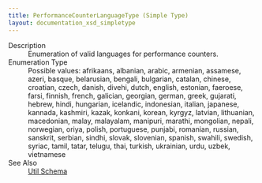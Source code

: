 ```yaml
---
title: PerformanceCounterLanguageType (Simple Type)
layout: documentation_xsd_simpletype
---
```

<dl>
  <dt>Description</dt>
  <dd>Enumeration of valid languages for performance counters.</dd>
  <dt>Enumeration Type</dt>
  <dd>Possible values: afrikaans, albanian, arabic, armenian, assamese, azeri, basque, belarusian, bengali, bulgarian, catalan, chinese, croatian, czech, danish, divehi, dutch, english, estonian, faeroese, farsi, finnish, french, galician, georgian, german, greek, gujarati, hebrew, hindi, hungarian, icelandic, indonesian, italian, japanese, kannada, kashmiri, kazak, konkani, korean, kyrgyz, latvian, lithuanian, macedonian, malay, malayalam, manipuri, marathi, mongolian, nepali, norwegian, oriya, polish, portuguese, punjabi, romanian, russian, sanskrit, serbian, sindhi, slovak, slovenian, spanish, swahili, swedish, syriac, tamil, tatar, telugu, thai, turkish, ukrainian, urdu, uzbek, vietnamese</dd>
  <dt>See Also</dt>
  <dd>
    <a href="../">Util Schema</a>
  </dd>
</dl>
